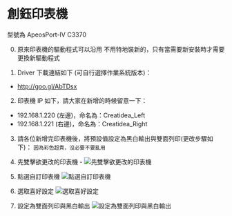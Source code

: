 # 創鈺印表機
型號為 ApeosPort-IV C3370

0. 原來印表機的驅動程式可以沿用
不用特地裝新的，只有當需要新安裝時才需要更換新驅動程式

1. Driver 下載連結如下 (可自行選擇作業系統版本)：
  - <http://goo.gl/AbTDsx>

2. 印表機 IP 如下，請大家在新增的時候留意一下：
  - 192.168.1.220 (左邊)，命名為：Creatidea_Left
  - 192.168.1.221 (右邊)，命名為：Creatidea_Right

3. 請各位新增完印表機後，將預設值設定為黑白輸出與雙面列印(更改步驟如下)：
`因為彩色超貴，沒必要不要亂用`

  1. 先雙擊欲更改的印表機
    - ![先雙擊欲更改的印表機](http://i.imgur.com/dT4aa92.png)

  2. 點選自訂印表機
    ![點選自訂印表機](http://i.imgur.com/RMkPaAQ.png)

  3. 選取喜好設定
    ![選取喜好設定](http://i.imgur.com/a3Ixwdt.png)

  4. 設定為雙面列印與黑白輸出
    ![設定為雙面列印與黑白輸出](http://i.imgur.com/4ZA21HQ.png)

